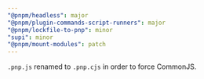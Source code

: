 ```yaml
---
"@pnpm/headless": major
"@pnpm/plugin-commands-script-runners": major
"@pnpm/lockfile-to-pnp": minor
"supi": minor
"@pnpm/mount-modules": patch
---
```


`.pnp.js` renamed to `.pnp.cjs` in order to force CommonJS.
